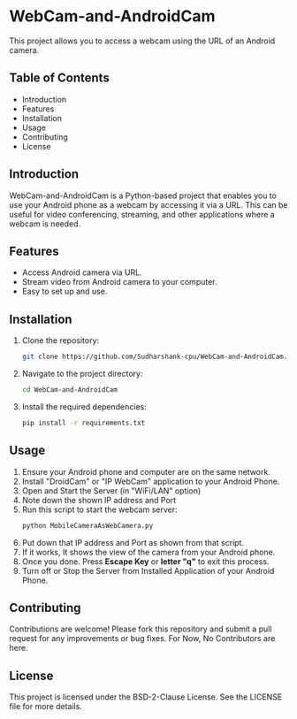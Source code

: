 # WebCam-and-AndroidCam
This project allows you to access a webcam using the URL of an Android camera.


## Table of Contents
- Introduction
- Features
- Installation
- Usage
- Contributing
- License


## Introduction
WebCam-and-AndroidCam is a Python-based project that enables you to use your Android phone as a webcam by accessing it via a URL. This can be useful for video conferencing, streaming, and other applications where a webcam is needed.


## Features
- Access Android camera via URL.
- Stream video from Android camera to your computer.
- Easy to set up and use.


## Installation
1. Clone the repository:
    ```bash
    git clone https://github.com/Sudharshank-cpu/WebCam-and-AndroidCam.git
    ```
2. Navigate to the project directory:
    ```bash
    cd WebCam-and-AndroidCam
    ```
3. Install the required dependencies:
    ```bash
    pip install -r requirements.txt
    ```


## Usage
1. Ensure your Android phone and computer are on the same network.
2. Install "DroidCam" or "IP WebCam" application to your Android Phone.
3. Open and Start the Server (in "WiFi/LAN" option)
4. Note down the shown IP address and Port
5. Run this script to start the webcam server:
    ```bash
    python MobileCameraAsWebCamera.py
    ```
6. Put down that IP address and Port as shown from that script.
7. If it works, It shows the view of the camera from your Android phone.
8. Once you done. Press <strong>Escape Key</strong> or <strong>letter "q"</strong> to exit this process.
9. Turn off or Stop the Server from Installed Application of your Android Phone. 


## Contributing
Contributions are welcome! Please fork this repository and submit a pull request for any improvements or bug fixes.
For Now, No Contributors are here.


## License
This project is licensed under the BSD-2-Clause License. See the LICENSE file for more details.
